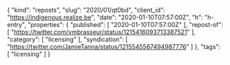 {
  "kind": "reposts",
  "slug": "2020/01/qt0bd",
  "client_id": "https://indigenous.realize.be",
  "date": "2020-01-10T07:57:00Z",
  "h": "h-entry",
  "properties": {
    "published": [
      "2020-01-10T07:57:00Z"
    ],
    "repost-of": [
      "https://twitter.com/vmbrasseur/status/1215416093713387521"
    ],
    "category": [
      "licensing"
    ],
    "syndication": [
      "https://twitter.com/JamieTanna/status/1215545567494987776"
    ]
  },
  "tags": [
    "licensing"
  ]
}
